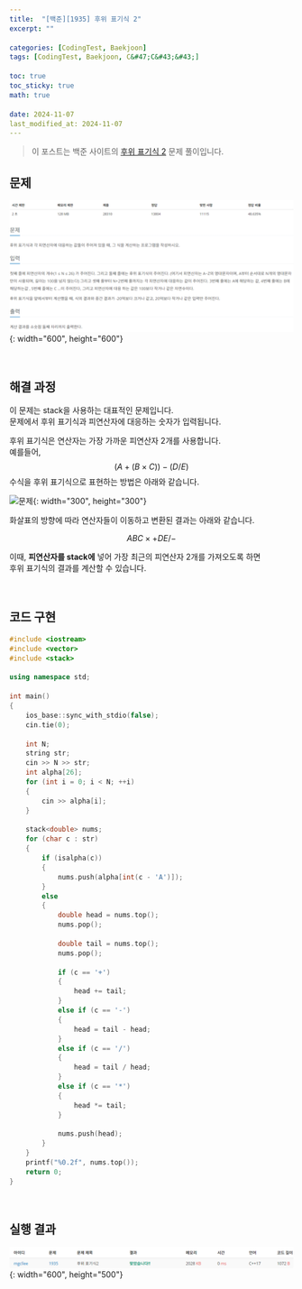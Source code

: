 ```yaml
---
title:  "[백준][1935] 후위 표기식 2"
excerpt: ""

categories: [CodingTest, Baekjoon]
tags: [CodingTest, Baekjoon, C&#47;C&#43;&#43;]

toc: true
toc_sticky: true
math: true

date: 2024-11-07
last_modified_at: 2024-11-07
---
```


> 이 포스트는 백준 사이트의 [후위 표기식 2](https://www.acmicpc.net/problem/1935) 문제 풀이입니다.  

## 문제

![문제](/assets/img/Boj/후위표기식2_문제.png){: width="600", height="600"}  

<br/>

## 해결 과정

이 문제는 stack을 사용하는 대표적인 문제입니다.  
문제에서 후위 표기식과 피연산자에 대응하는 숫자가 입력됩니다.  

후위 표기식은 연산자는 가장 가까운 피연산자 2개를 사용합니다.  
예를들어, $$(A + (B \times C)) - (D / E)$$ 수식을 후위 표기식으로 표현하는 방법은 아래와 같습니다.  

![문제](/assets/img/Boj/후위표기식_원리.png){: width="300", height="300"}  

화살표의 방향에 따라 연산자들이 이동하고 변환된 결과는 아래와 같습니다.  

$$ABC\times+DE/-$$

이때, **피연산자를 stack에** 넣어 가장 최근의 피연산자 2개를 가져오도록 하면  
후위 표기식의 결과를 계산할 수 있습니다.  

<br/>

## 코드 구현

```c++
#include <iostream>
#include <vector>
#include <stack>

using namespace std;

int main()
{
    ios_base::sync_with_stdio(false);
    cin.tie(0);

    int N;
    string str;
    cin >> N >> str;
    int alpha[26];
    for (int i = 0; i < N; ++i)
    {
        cin >> alpha[i];
    }

    stack<double> nums;
    for (char c : str)
    {
        if (isalpha(c))
        {
            nums.push(alpha[int(c - 'A')]);
        }
        else
        {
            double head = nums.top();
            nums.pop();

            double tail = nums.top();
            nums.pop();

            if (c == '+')
            {
                head += tail;
            }
            else if (c == '-')
            {
                head = tail - head;
            }
            else if (c == '/')
            {
                head = tail / head;
            }
            else if (c == '*')
            {
                head *= tail;
            }

            nums.push(head);
        }
    }
    printf("%0.2f", nums.top());
    return 0;
}
```

<br/>

## 실행 결과

![결과](/assets/img/Boj/후위표기식2_결과.png){: width="600", height="500"}  
